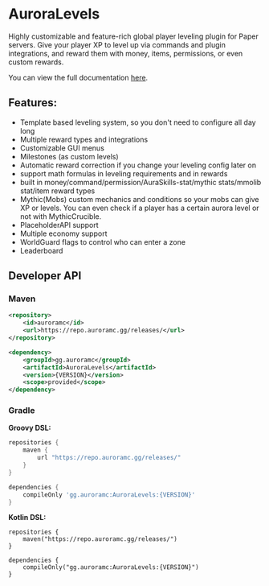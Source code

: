 # AuroraLevels

Highly customizable and feature-rich global player leveling plugin for Paper servers.
Give your player XP to level up via commands and plugin integrations, and reward them with money, items, permissions, 
or even custom rewards.

You can view the full documentation [here](https://docs.auroramc.gg/auroralevels).

## Features:
- Template based leveling system, so you don't need to configure all day long
- Multiple reward types and integrations
- Customizable GUI menus
- Milestones (as custom levels)
- Automatic reward correction if you change your leveling config later on
- support math formulas in leveling requirements and in rewards
- built in money/command/permission/AuraSkills-stat/mythic stats/mmolib stat/item reward types
- Mythic(Mobs) custom mechanics and conditions so your mobs can give XP or levels. You can even check if a player has a certain aurora level or not with MythicCrucible.
- PlaceholderAPI support
- Multiple economy support
- WorldGuard flags to control who can enter a zone
- Leaderboard


## Developer API

### Maven

```xml
<repository>
    <id>auroramc</id>
    <url>https://repo.auroramc.gg/releases/</url>
</repository>
```

```xml
<dependency>
    <groupId>gg.auroramc</groupId>
    <artifactId>AuroraLevels</artifactId>
    <version>{VERSION}</version>
    <scope>provided</scope>
</dependency>
```
### Gradle

**Groovy DSL:**
```gradle
repositories {
    maven {
        url "https://repo.auroramc.gg/releases/"
    }
}

dependencies {
    compileOnly 'gg.auroramc:AuroraLevels:{VERSION}'
}
```

**Kotlin DSL:**
```Gradle Kotlin DSL
repositories { 
    maven("https://repo.auroramc.gg/releases/")
}

dependencies { 
    compileOnly("gg.auroramc:AuroraLevels:{VERSION}")
}
```